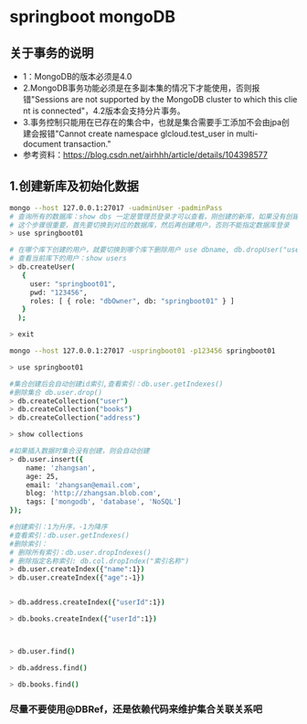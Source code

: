 # springboot mongoDB

## 关于事务的说明
* 1：MongoDB的版本必须是4.0
* 2.MongoDB事务功能必须是在多副本集的情况下才能使用，否则报错"Sessions are not supported by the MongoDB cluster to which this client is connected"，4.2版本会支持分片事务。
* 3.事务控制只能用在已存在的集合中，也就是集合需要手工添加不会由jpa创建会报错"Cannot create namespace glcloud.test_user in multi-document transaction."
* 参考资料：https://blog.csdn.net/airhhh/article/details/104398577

## 1.创建新库及初始化数据
```bash
mongo --host 127.0.0.1:27017 -uadminUser -padminPass
# 查询所有的数据库：show dbs 一定是管理员登录才可以查看，刚创建的新库，如果没有创建集合则不会显示
# 这个步骤很重要，首先要切换到对应的数据库，然后再创建用户，否则不能指定数据库登录
> use springboot01

# 在哪个库下创建的用户，就要切换到哪个库下删除用户 use dbname, db.dropUser("username")
# 查看当前库下的用户：show users
> db.createUser(
   {
     user: "springboot01",
     pwd: "123456",
     roles: [ { role: "dbOwner", db: "springboot01" } ]
   }
  );      

> exit

mongo --host 127.0.0.1:27017 -uspringboot01 -p123456 springboot01

> use springboot01

#集合创建后会自动创建id索引,查看索引：db.user.getIndexes()
#删除集合 db.user.drop()
> db.createCollection("user")
> db.createCollection("books")
> db.createCollection("address")

> show collections

#如果插入数据时集合没有创建，则会自动创建
> db.user.insert({
    name: 'zhangsan', 
    age: 25,
    email: 'zhangsan@email.com',
    blog: 'http://zhangsan.blob.com',
    tags: ['mongodb', 'database', 'NoSQL']
});

#创建索引：1为升序，-1为降序
#查看索引：db.user.getIndexes()
#删除索引：
# 删除所有索引：db.user.dropIndexes() 
# 删除指定名称索引: db.col.dropIndex("索引名称")
> db.user.createIndex({"name":1})
> db.user.createIndex({"age":-1})


> db.address.createIndex({"userId":1})

> db.books.createIndex({"userId":1})



> db.user.find()

> db.address.find()

> db.books.find()
```

### 尽量不要使用@DBRef，还是依赖代码来维护集合关联关系吧
